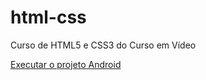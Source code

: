 # html-css
 Curso de HTML5 e CSS3 do Curso em Vídeo

<a href="https://rafaelgomesdeoliveira.github.io/html-css/desafios/d010/index.html">Executar o projeto Android</a>